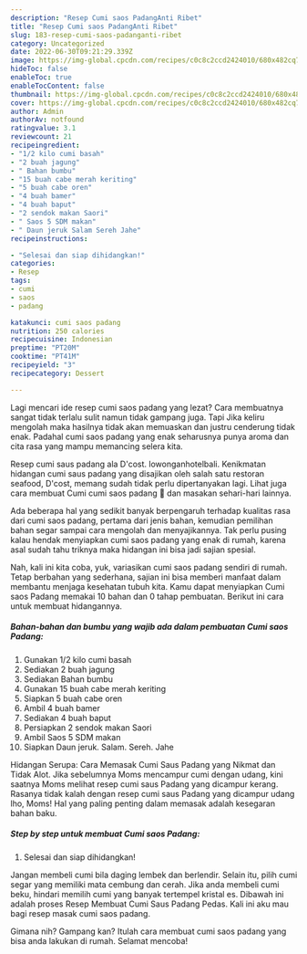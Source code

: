 ```yaml
---
description: "Resep Cumi saos PadangAnti Ribet"
title: "Resep Cumi saos PadangAnti Ribet"
slug: 183-resep-cumi-saos-padanganti-ribet
category: Uncategorized
date: 2022-06-30T09:21:29.339Z
image: https://img-global.cpcdn.com/recipes/c0c8c2ccd2424010/680x482cq70/cumi-saos-padang-foto-resep-utama.jpg
hideToc: false
enableToc: true
enableTocContent: false
thumbnail: https://img-global.cpcdn.com/recipes/c0c8c2ccd2424010/680x482cq70/cumi-saos-padang-foto-resep-utama.jpg
cover: https://img-global.cpcdn.com/recipes/c0c8c2ccd2424010/680x482cq70/cumi-saos-padang-foto-resep-utama.jpg
author: Admin
authorAv: notfound
ratingvalue: 3.1
reviewcount: 21
recipeingredient:
- "1/2 kilo cumi basah"
- "2 buah jagung"
- " Bahan bumbu"
- "15 buah cabe merah keriting"
- "5 buah cabe oren"
- "4 buah bamer"
- "4 buah baput"
- "2 sendok makan Saori"
- " Saos 5 SDM makan"
- " Daun jeruk Salam Sereh Jahe"
recipeinstructions:

- "Selesai dan siap dihidangkan!"
categories:
- Resep
tags:
- cumi
- saos
- padang

katakunci: cumi saos padang 
nutrition: 250 calories
recipecuisine: Indonesian
preptime: "PT20M"
cooktime: "PT41M"
recipeyield: "3"
recipecategory: Dessert

---
```



Lagi mencari ide resep cumi saos padang yang lezat? Cara membuatnya sangat tidak terlalu sulit namun tidak gampang juga. Tapi Jika keliru mengolah maka hasilnya tidak akan memuaskan dan justru cenderung tidak enak. Padahal cumi saos padang yang enak seharusnya punya aroma dan cita rasa yang mampu memancing selera kita.


Resep cumi saus padang ala D&#39;cost. lowonganhotelbali. Kenikmatan hidangan cumi saus padang yang disajikan oleh salah satu restoran seafood, D&#39;cost, memang sudah tidak perlu dipertanyakan lagi. Lihat juga cara membuat Cumi cumi saos padang 🦑 dan masakan sehari-hari lainnya.

Ada beberapa hal yang sedikit banyak berpengaruh terhadap kualitas rasa dari cumi saos padang, pertama dari jenis bahan, kemudian pemilihan bahan segar sampai cara mengolah dan menyajikannya. Tak perlu pusing kalau hendak menyiapkan cumi saos padang yang enak di rumah, karena asal sudah tahu triknya maka hidangan ini bisa jadi sajian spesial.


Nah, kali ini kita coba, yuk, variasikan cumi saos padang sendiri di rumah. Tetap berbahan yang sederhana, sajian ini bisa memberi manfaat dalam membantu menjaga kesehatan tubuh kita. Kamu dapat menyiapkan Cumi saos Padang memakai 10 bahan dan 0 tahap pembuatan. Berikut ini cara untuk membuat hidangannya.

<!--inarticleads1-->

##### Bahan-bahan dan bumbu yang wajib ada dalam pembuatan Cumi saos Padang:

1. Gunakan 1/2 kilo cumi basah
1. Sediakan 2 buah jagung
1. Sediakan  Bahan bumbu
1. Gunakan 15 buah cabe merah keriting
1. Siapkan 5 buah cabe oren
1. Ambil 4 buah bamer
1. Sediakan 4 buah baput
1. Persiapkan 2 sendok makan Saori
1. Ambil  Saos 5 SDM makan
1. Siapkan  Daun jeruk. Salam. Sereh. Jahe


Hidangan Serupa: Cara Memasak Cumi Saus Padang yang Nikmat dan Tidak Alot. Jika sebelumnya Moms mencampur cumi dengan udang, kini saatnya Moms melihat resep cumi saus Padang yang dicampur kerang. Rasanya tidak kalah dengan resep cumi saus Padang yang dicampur udang lho, Moms! Hal yang paling penting dalam memasak adalah kesegaran bahan baku. 

<!--inarticleads2-->

##### Step by step untuk membuat Cumi saos Padang:


1. Selesai dan siap dihidangkan!

Jangan membeli cumi bila daging lembek dan berlendir. Selain itu, pilih cumi segar yang memiliki mata cembung dan cerah. Jika anda membeli cumi beku, hindari memilih cumi yang banyak tertempel kristal es. Dibawah ini adalah proses Resep Membuat Cumi Saus Padang Pedas. Kali ini aku mau bagi resep masak cumi saos padang. 

Gimana nih? Gampang kan? Itulah cara membuat cumi saos padang yang bisa anda lakukan di rumah. Selamat mencoba!
